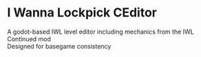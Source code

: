 # I Wanna Lockpick CEditor
A godot-based IWL level editor including mechanics from the IWL Continued mod<br>
Designed for basegame consistency

